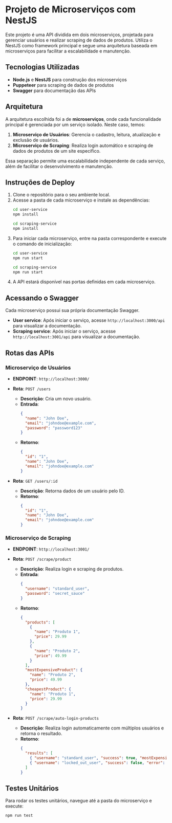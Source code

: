 
# Projeto de Microserviços com NestJS

Este projeto é uma API dividida em dois microserviços, projetada para gerenciar usuários e realizar scraping de dados de produtos. Utiliza o NestJS como framework principal e segue uma arquitetura baseada em microserviços para facilitar a escalabilidade e manutenção.

## Tecnologias Utilizadas

- **Node.js** e **NestJS** para construção dos microserviços
- **Puppeteer** para scraping de dados de produtos
- **Swagger** para documentação das APIs

## Arquitetura

A arquitetura escolhida foi a de **microserviços**, onde cada funcionalidade principal é gerenciada por um serviço isolado. Neste caso, temos:

1. **Microserviço de Usuários**: Gerencia o cadastro, leitura, atualização e exclusão de usuários.
2. **Microserviço de Scraping**: Realiza login automático e scraping de dados de produtos de um site específico.

Essa separação permite uma escalabilidade independente de cada serviço, além de facilitar o desenvolvimento e manutenção.

## Instruções de Deploy

1. Clone o repositório para o seu ambiente local.
2. Acesse a pasta de cada microserviço e instale as dependências:
   ```bash
   cd user-service
   npm install
   ```
   ```bash
   cd scraping-service
   npm install
   ```
3. Para iniciar cada microserviço, entre na pasta correspondente e execute o comando de inicialização:
   ```bash
   cd user-service
   npm run start
   ```
   ```bash
   cd scraping-service
   npm run start
   ```
4. A API estará disponível nas portas definidas em cada microserviço.

## Acessando o Swagger

Cada microserviço possui sua própria documentação Swagger.

- **User service**: Após iniciar o serviço, acesse `http://localhost:3000/api` para visualizar a documentação.
- **Scraping service**: Após iniciar o serviço, acesse `http://localhost:3001/api` para visualizar a documentação.

## Rotas das APIs

### Microserviço de Usuários

- **ENDPOINT**: `http://localhost:3000/`

- **Rota**: `POST /users`
  - **Descrição**: Cria um novo usuário.
  - **Entrada**:
    ```json
    {
      "name": "John Doe",
      "email": "johndoe@example.com",
      "password": "password123"
    }
    ```
  - **Retorno**:
    ```json
    {
      "id": "1",
      "name": "John Doe",
      "email": "johndoe@example.com"
    }
    ```

- **Rota**: `GET /users/:id`
  - **Descrição**: Retorna dados de um usuário pelo ID.
  - **Retorno**:
    ```json
    {
      "id": "1",
      "name": "John Doe",
      "email": "johndoe@example.com"
    }
    ```

### Microserviço de Scraping

- **ENDPOINT**: `http://localhost:3001/`

- **Rota**: `POST /scrape/product`
  - **Descrição**: Realiza login e scraping de produtos.
  - **Entrada**:
    ```json
    {
      "username": "standard_user",
      "password": "secret_sauce"
    }
    ```
  - **Retorno**:
    ```json
    {
      "products": [
        {
          "name": "Produto 1",
          "price": 29.99
        },
        {
          "name": "Produto 2",
          "price": 49.99
        }
      ],
      "mostExpensiveProduct": {
        "name": "Produto 2",
        "price": 49.99
      },
      "cheapestProduct": {
        "name": "Produto 1",
        "price": 29.99
      }
    }
    ```

- **Rota**: `POST /scrape/auto-login-products`
  - **Descrição**: Realiza login automaticamente com múltiplos usuários e retorna o resultado.
  - **Retorno**:
    ```json
    {
      "results": [
        { "username": "standard_user", "success": true, "mostExpensiveProduct": { "name": "Produto X", "price": 49.99 } },
        { "username": "locked_out_user", "success": false, "error": "Este usuário está bloqueado." }
      ]
    }
    ```

## Testes Unitários

Para rodar os testes unitários, navegue até a pasta do microserviço e execute:
```bash
npm run test
```

